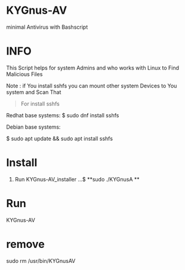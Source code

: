 # KYGnus-AV
minimal Antivirus with Bashscript


# INFO

This Script helps for system Admins and who works with Linux to Find Malicious Files

Note : if You install sshfs you can mount other system Devices to You system and Scan That

> For install sshfs

Redhat base systems: 
$ sudo dnf install sshfs

Debian base systems:

$ sudo apt update && sudo apt install sshfs


# Install

1. Run KYGnus-AV_installer 
...$ **sudo ./KYGnusA **

# Run

KYGnus-AV


# remove

sudo rm /usr/bin/KYGnusAV
